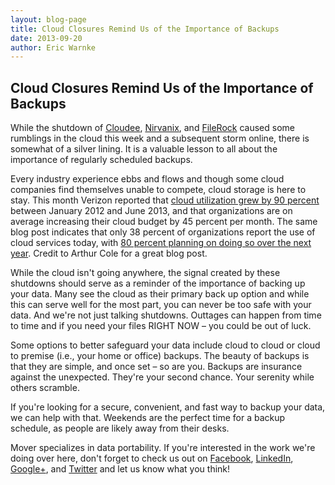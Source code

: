 ```yaml
---
layout: blog-page
title: Cloud Closures Remind Us of the Importance of Backups
date: 2013-09-20
author: Eric Warnke
---
```


## Cloud Closures Remind Us of the Importance of Backups

While the shutdown of [Cloudee][1], [Nirvanix][2], and [FileRock][3] caused some rumblings in the cloud this week and a subsequent storm online, there is somewhat of a silver lining.  It is a valuable lesson to all about the importance of regularly scheduled backups.

Every industry experience ebbs and flows and though some cloud companies find themselves unable to compete, cloud storage is here to stay. This month Verizon reported that [cloud utilization grew by 90 percent][4] between January 2012 and June 2013, and that organizations are on average increasing their cloud budget by 45 percent per month. The same blog post indicates that only 38 percent of organizations report the use of cloud services today, with [80 percent planning on doing so over the next year][5]. Credit to Arthur Cole for a great blog post.

While the cloud isn't going anywhere, the signal created by these shutdowns should serve as a reminder of the importance of backing up your data.  Many see the cloud as their primary back up option and while this can serve well for the most part, you can never be too safe with your data.  And we're not just talking shutdowns.  Outtages can happen from time to time and if you need your files RIGHT NOW – you could be out of luck.

Some options to better safeguard your data include cloud to cloud or cloud to premise (i.e., your home or office) backups. The beauty of backups is that they are simple, and once set – so are you. Backups are insurance against the unexpected. They're your second chance. Your serenity while others scramble.

If you're looking for a secure, convenient, and fast way to backup your data, we can help with that. Weekends are the perfect time for a backup schedule, as people are likely away from their desks.

Mover specializes in data portability. If you're interested in the work we're doing over here, don't forget to check us out on [Facebook][6], [LinkedIn][7], [Google+][8], and [Twitter][9] and let us know what you think!

[1]: http://www.cloudee.com/
[2]: http://http://blogs.wsj.com/digits/2013/09/17/nirvanix-shuts-leaving-cloud-storage-customers-scrambling/
[3]: http://blog.filerock.com/2013/09/filerock-is-being-discontinued/
[4]: http://www.zdnet.com/enterprise-cloud-use-reaches-tipping-point-7000020058/?utm_source=feedburner&utm_medium=feed&utm_campaign=Feed%3A+zdnetaustralia+(ZDNet+Australia)
[5]: http://www.itbusinessedge.com/blogs/infrastructure/cloud-data-center-the-new-enterprise.html
[6]: https://www.facebook.com/Mover.io
[7]: http://www.linkedin.com/company/2700736?trk=tyah&trkInfo=tas%3Amover
[8]: https://plus.google.com/113889077535472839256/posts
[9]: https://twitter.com/Mover_io
